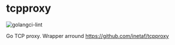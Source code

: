 # tcpproxy

![golangci-lint](https://github.com/bancek/tcpproxy/workflows/golangci-lint/badge.svg)

Go TCP proxy. Wrapper arround https://github.com/inetaf/tcpproxy
